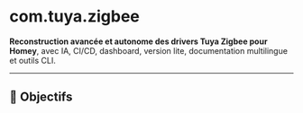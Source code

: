 # com.tuya.zigbee

**Reconstruction avancée et autonome des drivers Tuya Zigbee pour Homey**, avec IA, CI/CD, dashboard, version lite, documentation multilingue et outils CLI.

---

## 🚀 Objectifs


